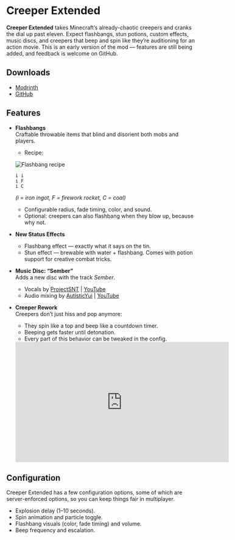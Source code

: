 # Creeper Extended  

**Creeper Extended** takes Minecraft’s already-chaotic creepers and cranks the dial up past eleven. Expect flashbangs, stun potions, custom effects, music discs, and creepers that beep and spin like they’re auditioning for an action movie. This is an early version of the mod — features are still being added, and feedback is welcome on GitHub.

## Downloads
- [Modrinth](https://modrinth.com/mod/creeper-extended)
- [GitHub](https://github.com/MishaOpstal/CreeperExtended/releases)

## Features  

- **Flashbangs**  
  Craftable throwable items that blind and disorient both mobs and players.  
  - Recipe:
  
  ![Flashbang recipe](https://cdn.modrinth.com/data/cached_images/ef233e2023855e1290bf31453f59696f33196c72_0.webp)
    ```
    i i  
    i F  
    i C  
    ```  
    *(i = iron ingot, F = firework rocket, C = coal)*  
  - Configurable radius, fade timing, color, and sound.  
  - Optional: creepers can also flashbang when they blow up, because why not.  

- **New Status Effects**  
  - Flashbang effect — exactly what it says on the tin.  
  - Stun effect — brewable with water + flashbang. Comes with potion support for creative combat tricks.  

- **Music Disc: “Sember”**  
  Adds a new disc with the track *Sember*.  
  - Vocals by [ProjectSNT](https://x.com/ProjectSNT) | [YouTube](https://www.youtube.com/user/ProjectSNT)  
  - Audio mixing by [AutisticYui](https://x.com/Nickireda) | [YouTube](https://www.youtube.com/channel/UCEjfzVX2kk5Azd7_TCWs0Og)  

- **Creeper Rework**  
  Creepers don’t just hiss and pop anymore:  
  - They spin like a top and beep like a countdown timer.  
  - Beeping gets faster until detonation.  
  - Every part of this behavior can be tweaked in the config.

  <iframe width="560" height="315" src="https://www.youtube-nocookie.com/embed/LGjUWOb2kAY" title="YouTube video player" frameborder="0" allow="accelerometer; autoplay; clipboard-write; encrypted-media; gyroscope; picture-in-picture; web-share" allowfullscreen></iframe>

## Configuration  

Creeper Extended has a few configuration options, some of which are server-enforced options, so you can keep things fair in multiplayer.  

- Explosion delay (1–10 seconds).  
- Spin animation and particle toggle.  
- Flashbang visuals (color, fade timing) and volume.  
- Beep frequency and escalation.  
